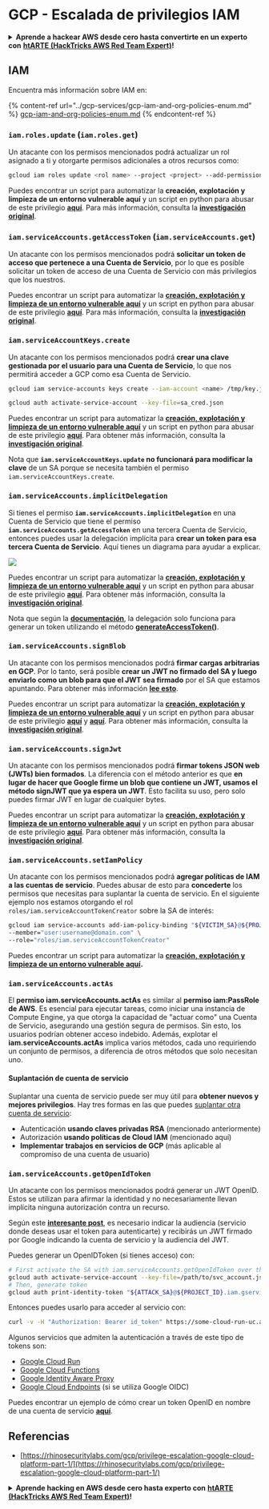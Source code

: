 # GCP - Escalada de privilegios IAM

<details>

<summary><strong>Aprende a hackear AWS desde cero hasta convertirte en un experto con</strong> <a href="https://training.hacktricks.xyz/courses/arte"><strong>htARTE (HackTricks AWS Red Team Expert)</strong></a><strong>!</strong></summary>

Otras formas de apoyar a HackTricks:

* Si deseas ver tu **empresa anunciada en HackTricks** o **descargar HackTricks en PDF** Consulta los [**PLANES DE SUSCRIPCIÓN**](https://github.com/sponsors/carlospolop)!
* Obtén el [**swag oficial de PEASS & HackTricks**](https://peass.creator-spring.com)
* Descubre [**La Familia PEASS**](https://opensea.io/collection/the-peass-family), nuestra colección exclusiva de [**NFTs**](https://opensea.io/collection/the-peass-family)
* **Únete al** 💬 [**grupo de Discord**](https://discord.gg/hRep4RUj7f) o al [**grupo de telegram**](https://t.me/peass) o **síguenos** en **Twitter** 🐦 [**@hacktricks_live**](https://twitter.com/hacktricks_live)**.**
* **Comparte tus trucos de hacking enviando PRs a los repositorios de** [**HackTricks**](https://github.com/carlospolop/hacktricks) y [**HackTricks Cloud**](https://github.com/carlospolop/hacktricks-cloud).

</details>

## IAM

Encuentra más información sobre IAM en:

{% content-ref url="../gcp-services/gcp-iam-and-org-policies-enum.md" %}
[gcp-iam-and-org-policies-enum.md](../gcp-services/gcp-iam-and-org-policies-enum.md)
{% endcontent-ref %}

### `iam.roles.update` (`iam.roles.get`)

Un atacante con los permisos mencionados podrá actualizar un rol asignado a ti y otorgarte permisos adicionales a otros recursos como:
```bash
gcloud iam roles update <rol name> --project <project> --add-permissions <permission>
```
Puedes encontrar un script para automatizar la **creación, explotación y limpieza de un entorno vulnerable aquí** y un script en python para abusar de este privilegio [**aquí**](https://github.com/RhinoSecurityLabs/GCP-IAM-Privilege-Escalation/blob/master/ExploitScripts/iam.roles.update.py). Para más información, consulta la [**investigación original**](https://rhinosecuritylabs.com/gcp/privilege-escalation-google-cloud-platform-part-1/).

### `iam.serviceAccounts.getAccessToken` (`iam.serviceAccounts.get`)

Un atacante con los permisos mencionados podrá **solicitar un token de acceso que pertenece a una Cuenta de Servicio**, por lo que es posible solicitar un token de acceso de una Cuenta de Servicio con más privilegios que los nuestros.

Puedes encontrar un script para automatizar la [**creación, explotación y limpieza de un entorno vulnerable aquí**](https://github.com/carlospolop/gcp\_privesc\_scripts/blob/main/tests/4-iam.serviceAccounts.getAccessToken.sh) y un script en python para abusar de este privilegio [**aquí**](https://github.com/RhinoSecurityLabs/GCP-IAM-Privilege-Escalation/blob/master/ExploitScripts/iam.serviceAccounts.getAccessToken.py). Para más información, consulta la [**investigación original**](https://rhinosecuritylabs.com/gcp/privilege-escalation-google-cloud-platform-part-1/).

### `iam.serviceAccountKeys.create`

Un atacante con los permisos mencionados podrá **crear una clave gestionada por el usuario para una Cuenta de Servicio**, lo que nos permitirá acceder a GCP como esa Cuenta de Servicio.
```bash
gcloud iam service-accounts keys create --iam-account <name> /tmp/key.json

gcloud auth activate-service-account --key-file=sa_cred.json
```
Puedes encontrar un script para automatizar la [**creación, explotación y limpieza de un entorno vulnerable aquí**](https://github.com/carlospolop/gcp\_privesc\_scripts/blob/main/tests/3-iam.serviceAccountKeys.create.sh) y un script en python para abusar de este privilegio [**aquí**](https://github.com/RhinoSecurityLabs/GCP-IAM-Privilege-Escalation/blob/master/ExploitScripts/iam.serviceAccountKeys.create.py). Para obtener más información, consulta la [**investigación original**](https://rhinosecuritylabs.com/gcp/privilege-escalation-google-cloud-platform-part-1/).

Nota que **`iam.serviceAccountKeys.update` no funcionará para modificar la clave** de un SA porque se necesita también el permiso `iam.serviceAccountKeys.create`.

### `iam.serviceAccounts.implicitDelegation`

Si tienes el permiso **`iam.serviceAccounts.implicitDelegation`** en una Cuenta de Servicio que tiene el permiso **`iam.serviceAccounts.getAccessToken`** en una tercera Cuenta de Servicio, entonces puedes usar la delegación implícita para **crear un token para esa tercera Cuenta de Servicio**. Aquí tienes un diagrama para ayudar a explicar.

![](https://rhinosecuritylabs.com/wp-content/uploads/2020/04/image2-500x493.png)

Puedes encontrar un script para automatizar la [**creación, explotación y limpieza de un entorno vulnerable aquí**](https://github.com/carlospolop/gcp\_privesc\_scripts/blob/main/tests/5-iam.serviceAccounts.implicitDelegation.sh) y un script en python para abusar de este privilegio [**aquí**](https://github.com/RhinoSecurityLabs/GCP-IAM-Privilege-Escalation/blob/master/ExploitScripts/iam.serviceAccounts.implicitDelegation.py). Para obtener más información, consulta la [**investigación original**](https://rhinosecuritylabs.com/gcp/privilege-escalation-google-cloud-platform-part-1/).

Nota que según la [**documentación**](https://cloud.google.com/iam/docs/understanding-service-accounts), la delegación solo funciona para generar un token utilizando el método [**generateAccessToken()**](https://cloud.google.com/iam/credentials/reference/rest/v1/projects.serviceAccounts/generateAccessToken).

### `iam.serviceAccounts.signBlob`

Un atacante con los permisos mencionados podrá **firmar cargas arbitrarias en GCP**. Por lo tanto, será posible **crear un JWT no firmado del SA y luego enviarlo como un blob para que el JWT sea firmado** por el SA que estamos apuntando. Para obtener más información [**lee esto**](https://medium.com/google-cloud/using-serviceaccountactor-iam-role-for-account-impersonation-on-google-cloud-platform-a9e7118480ed).

Puedes encontrar un script para automatizar la [**creación, explotación y limpieza de un entorno vulnerable aquí**](https://github.com/carlospolop/gcp\_privesc\_scripts/blob/main/tests/6-iam.serviceAccounts.signBlob.sh) y un script en python para abusar de este privilegio [**aquí**](https://github.com/RhinoSecurityLabs/GCP-IAM-Privilege-Escalation/blob/master/ExploitScripts/iam.serviceAccounts.signBlob-accessToken.py) y [**aquí**](https://github.com/RhinoSecurityLabs/GCP-IAM-Privilege-Escalation/blob/master/ExploitScripts/iam.serviceAccounts.signBlob-gcsSignedUrl.py). Para obtener más información, consulta la [**investigación original**](https://rhinosecuritylabs.com/gcp/privilege-escalation-google-cloud-platform-part-1/).

### `iam.serviceAccounts.signJwt`

Un atacante con los permisos mencionados podrá **firmar tokens JSON web (JWTs) bien formados**. La diferencia con el método anterior es que **en lugar de hacer que Google firme un blob que contiene un JWT, usamos el método signJWT que ya espera un JWT**. Esto facilita su uso, pero solo puedes firmar JWT en lugar de cualquier bytes.

Puedes encontrar un script para automatizar la [**creación, explotación y limpieza de un entorno vulnerable aquí**](https://github.com/carlospolop/gcp\_privesc\_scripts/blob/main/tests/7-iam.serviceAccounts.signJWT.sh) y un script en python para abusar de este privilegio [**aquí**](https://github.com/RhinoSecurityLabs/GCP-IAM-Privilege-Escalation/blob/master/ExploitScripts/iam.serviceAccounts.signJWT.py). Para obtener más información, consulta la [**investigación original**](https://rhinosecuritylabs.com/gcp/privilege-escalation-google-cloud-platform-part-1/).

### `iam.serviceAccounts.setIamPolicy` <a href="#iam.serviceaccounts.setiampolicy" id="iam.serviceaccounts.setiampolicy"></a>

Un atacante con los permisos mencionados podrá **agregar políticas de IAM a las cuentas de servicio**. Puedes abusar de esto para **concederte** los permisos que necesitas para suplantar la cuenta de servicio. En el siguiente ejemplo nos estamos otorgando el rol `roles/iam.serviceAccountTokenCreator` sobre la SA de interés:
```bash
gcloud iam service-accounts add-iam-policy-binding "${VICTIM_SA}@${PROJECT_ID}.iam.gserviceaccount.com" \
--member="user:username@domain.com" \
--role="roles/iam.serviceAccountTokenCreator"
```
Puedes encontrar un script para automatizar la [**creación, explotación y limpieza de un entorno vulnerable aquí**](https://github.com/carlospolop/gcp\_privesc\_scripts/blob/main/tests/d-iam.serviceAccounts.setIamPolicy.sh)**.**

### `iam.serviceAccounts.actAs`

El **permiso iam.serviceAccounts.actAs** es similar al **permiso iam:PassRole de AWS**. Es esencial para ejecutar tareas, como iniciar una instancia de Compute Engine, ya que otorga la capacidad de "actuar como" una Cuenta de Servicio, asegurando una gestión segura de permisos. Sin esto, los usuarios podrían obtener acceso indebido. Además, explotar el **iam.serviceAccounts.actAs** implica varios métodos, cada uno requiriendo un conjunto de permisos, a diferencia de otros métodos que solo necesitan uno.

#### Suplantación de cuenta de servicio <a href="#suplantación-de-cuenta-de-servicio" id="suplantación-de-cuenta-de-servicio"></a>

Suplantar una cuenta de servicio puede ser muy útil para **obtener nuevos y mejores privilegios**. Hay tres formas en las que puedes [suplantar otra cuenta de servicio](https://cloud.google.com/iam/docs/understanding-service-accounts#impersonating\_a\_service\_account):

* Autenticación **usando claves privadas RSA** (mencionado anteriormente)
* Autorización **usando políticas de Cloud IAM** (mencionado aquí)
* **Implementar trabajos en servicios de GCP** (más aplicable al compromiso de una cuenta de usuario)

### `iam.serviceAccounts.getOpenIdToken`

Un atacante con los permisos mencionados podrá generar un JWT OpenID. Estos se utilizan para afirmar la identidad y no necesariamente llevan implícita ninguna autorización contra un recurso.

Según este [**interesante post**](https://medium.com/google-cloud/authenticating-using-google-openid-connect-tokens-e7675051213b), es necesario indicar la audiencia (servicio donde deseas usar el token para autenticarte) y recibirás un JWT firmado por Google indicando la cuenta de servicio y la audiencia del JWT.

Puedes generar un OpenIDToken (si tienes acceso) con:
```bash
# First activate the SA with iam.serviceAccounts.getOpenIdToken over the other SA
gcloud auth activate-service-account --key-file=/path/to/svc_account.json
# Then, generate token
gcloud auth print-identity-token "${ATTACK_SA}@${PROJECT_ID}.iam.gserviceaccount.com" --audiences=https://example.com
```
Entonces puedes usarlo para acceder al servicio con:
```bash
curl -v -H "Authorization: Bearer id_token" https://some-cloud-run-uc.a.run.app
```
Algunos servicios que admiten la autenticación a través de este tipo de tokens son:

* [Google Cloud Run](https://cloud.google.com/run/)
* [Google Cloud Functions](https://cloud.google.com/functions/docs/)
* [Google Identity Aware Proxy](https://cloud.google.com/iap/docs/authentication-howto)
* [Google Cloud Endpoints](https://cloud.google.com/endpoints/docs/openapi/authenticating-users-google-id) (si se utiliza Google OIDC)

Puedes encontrar un ejemplo de cómo crear un token OpenID en nombre de una cuenta de servicio [**aquí**](https://github.com/carlospolop-forks/GCP-IAM-Privilege-Escalation/blob/master/ExploitScripts/iam.serviceAccounts.getOpenIdToken.py).

## Referencias

* [https://rhinosecuritylabs.com/gcp/privilege-escalation-google-cloud-platform-part-1/](https://rhinosecuritylabs.com/gcp/privilege-escalation-google-cloud-platform-part-1/)

<details>

<summary><strong>Aprende hacking en AWS desde cero hasta experto con</strong> <a href="https://training.hacktricks.xyz/courses/arte"><strong>htARTE (HackTricks AWS Red Team Expert)</strong></a><strong>!</strong></summary>

Otras formas de apoyar a HackTricks:

* Si deseas ver tu **empresa anunciada en HackTricks** o **descargar HackTricks en PDF**, consulta los [**PLANES DE SUSCRIPCIÓN**](https://github.com/sponsors/carlospolop)!
* Obtén el [**oficial PEASS & HackTricks swag**](https://peass.creator-spring.com)
* Descubre [**The PEASS Family**](https://opensea.io/collection/the-peass-family), nuestra colección exclusiva de [**NFTs**](https://opensea.io/collection/the-peass-family)
* **Únete al** 💬 [**grupo de Discord**](https://discord.gg/hRep4RUj7f) o al [**grupo de telegram**](https://t.me/peass) o **síguenos** en **Twitter** 🐦 [**@hacktricks_live**](https://twitter.com/hacktricks_live)**.**
* **Comparte tus trucos de hacking enviando PRs a los repositorios de** [**HackTricks**](https://github.com/carlospolop/hacktricks) y [**HackTricks Cloud**](https://github.com/carlospolop/hacktricks-cloud).

</details>
